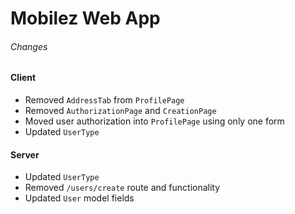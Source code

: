 # Mobilez Web App

###### Changes

#### Client

- Removed `AddressTab` from `ProfilePage`
- Removed `AuthorizationPage` and `CreationPage`
- Moved user authorization into `ProfilePage` using only one form
- Updated `UserType`

#### Server

- Updated `UserType`
- Removed `/users/create` route and functionality
- Updated `User` model fields
